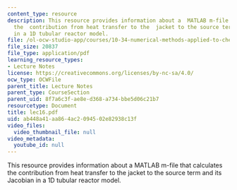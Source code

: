 ```yaml
---
content_type: resource
description: This resource provides information about a  MATLAB m-file that calculates
  the  contribution from heat transfer to the  jacket to the source term and its Jacobian
  in a 1D tubular reactor model.
file: /ol-ocw-studio-app/courses/10-34-numerical-methods-applied-to-chemical-engineering-fall-2005/ab448a41aa864ac2094502e82938c13f_lec16.pdf
file_size: 20837
file_type: application/pdf
learning_resource_types:
- Lecture Notes
license: https://creativecommons.org/licenses/by-nc-sa/4.0/
ocw_type: OCWFile
parent_title: Lecture Notes
parent_type: CourseSection
parent_uid: 8f7a6c3f-ae8e-d368-a734-bbe5d06c21b7
resourcetype: Document
title: lec16.pdf
uid: ab448a41-aa86-4ac2-0945-02e82938c13f
video_files:
  video_thumbnail_file: null
video_metadata:
  youtube_id: null
---
```

This resource provides information about a  MATLAB m-file that calculates the  contribution from heat transfer to the  jacket to the source term and its Jacobian in a 1D tubular reactor model.